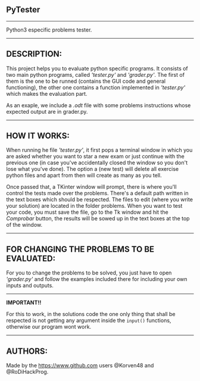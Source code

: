 PyTester
--------
--------
Python3 especific problems tester.

****

DESCRIPTION:
-----------

  This project helps you to evaluate python specific programs. It consists
  of two main python programs, called *'tester.py'* and *'grader.py'*. The first of
  them is the one to be runned (contains the GUI code and general functioning),
  the other one contains a function implemented in *'tester.py'* which makes the
  evaluation part.

  As an exaple, we include a *.odt* file with some problems instructions whose
  expected output are in grader.py.

****

HOW IT WORKS:
--------------

  When running he file *'tester.py'*, it first pops a terminal window in which you
  are asked whether you want to star a new exam or just continue with the previous
  one (in case you've accidentally closed the window so you don't lose what
  you've done). The option a (new test) will delete all exercise python files
  and apart from then will create as many as you tell.

  Once passed that, a TKinter window will prompt, there is where you'll control
  the tests made over the problems. There's a default path written in the text
  boxes which should be respected. The files to edit (where you write your
  solution) are located in the folder problems. When you want to test your code,
  you must save the file, go to the Tk window and hit the *Comprobar* button, the
  results will be sowed up in the text boxes at the top of the window.

****

FOR CHANGING THE PROBLEMS TO BE EVALUATED:
------------------------------------------

  For you to change the problems to be solved, you just have to open *'grader.py'*
  and follow the examples included there for including your own inputs and
  outputs.

****

**IMPORTANT!!**

  For this to work, in the solutions code the one only thing that shall be
  respected is not getting any argument inside the `input()` functions, otherwise
  our program wont work.

****

AUTHORS:
--------

  Made by the https://www.github.com users @Korven48 and @RoDiHackProg.
